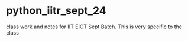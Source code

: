 # python_iitr_sept_24
class work and notes for IIT EICT Sept Batch.
This is very specific to the class
